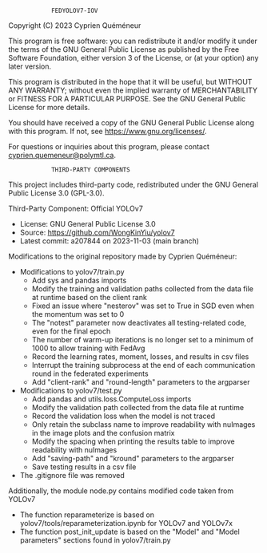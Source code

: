                 FEDYOLOV7-IOV

Copyright (C) 2023  Cyprien Quéméneur

This program is free software: you can redistribute it and/or modify
it under the terms of the GNU General Public License as published by
the Free Software Foundation, either version 3 of the License, or
(at your option) any later version.

This program is distributed in the hope that it will be useful,
but WITHOUT ANY WARRANTY; without even the implied warranty of
MERCHANTABILITY or FITNESS FOR A PARTICULAR PURPOSE.  See the
GNU General Public License for more details.

You should have received a copy of the GNU General Public License
along with this program.  If not, see <https://www.gnu.org/licenses/>.

For questions or inquiries about this program, 
please contact [cyprien.quemeneur@polymtl.ca](mailto:cyprien.quemeneur@polymtl.ca).

                THIRD-PARTY COMPONENTS

This project includes third-party code, redistributed under the GNU General Public License 3.0 (GPL-3.0).

Third-Party Component: Official YOLOv7
   - License: GNU General Public License 3.0
   - Source: https://github.com/WongKinYiu/yolov7
   - Latest commit: a207844 on 2023-11-03 (main branch)

   Modifications to the original repository made by Cyprien Quéméneur:
   - Modifications to yolov7/train.py
     - Add sys and pandas imports
     - Modify the training and validation paths collected from the data file at runtime based on the client rank
     - Fixed an issue where "nesterov" was set to True in SGD even when the momentum was set to 0
     - The "notest" parameter now deactivates all testing-related code, even for the final epoch
     - The number of warm-up iterations is no longer set to a minimum of 1000 to allow training with FedAvg
     - Record the learning rates, moment, losses, and results in csv files
     - Interrupt the training subprocess at the end of each communication round in the federated experiments
     - Add "client-rank" and "round-length" parameters to the argparser
   - Modifications to yolov7/test.py
     - Add pandas and utils.loss.ComputeLoss imports
     - Modify the validation path collected from the data file at runtime
     - Record the validation loss when the model is not traced
     - Only retain the subclass name to improve readability with nuImages in the image plots and the confusion matrix
     - Modify the spacing when printing the results table to improve readability with nuImages
     - Add "saving-path" and "kround" parameters to the argparser
     - Save testing results in a csv file
   - The .gitignore file was removed
   
   Additionally, the module node.py contains modified code taken from YOLOv7
   - The function reparameterize is based on yolov7/tools/reparameterization.ipynb for YOLOv7 and YOLOv7x
   - The function post_init_update is based on the "Model" and "Model parameters" sections found in yolov7/train.py